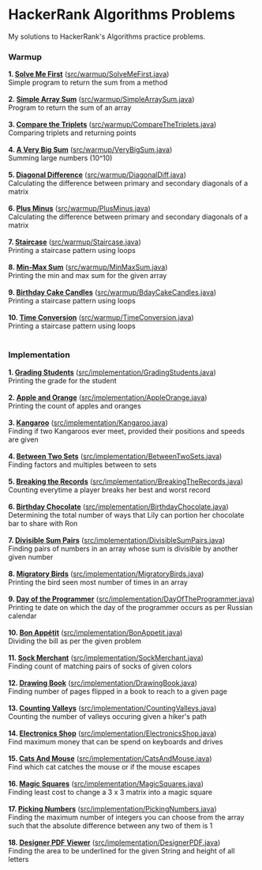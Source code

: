 # HackerRank Algorithms Problems
My solutions to HackerRank's Algorithms practice problems.

<h3>Warmup</h3>

**1. [Solve Me First](https://www.hackerrank.com/challenges/solve-me-first/problem)** ([src/warmup/SolveMeFirst.java](https://github.com/abhijay94/HackerRank-Algorithms-Problems/blob/master/src/warmup/SolveMeFirst.java))<br>
Simple program to return the sum from a method<br>
<br>
**2. [Simple Array Sum](https://www.hackerrank.com/challenges/simple-array-sum/problem)** ([src/warmup/SimpleArraySum.java](https://github.com/abhijay94/HackerRank-Algorithms-Problems/blob/master/src/warmup/SimpleArraySum.java))<br>
Program to return the sum of an array<br>
<br>
**3. [Compare the Triplets](https://www.hackerrank.com/challenges/compare-the-triplets/problem)** ([src/warmup/CompareTheTriplets.java](https://github.com/abhijay94/HackerRank-Algorithms-Problems/blob/master/src/warmup/CompareTheTriplets.java))<br>
Comparing triplets and returning points<br>
<br>
**4. [A Very Big Sum](https://www.hackerrank.com/challenges/a-very-big-sum/problem)** ([src/warmup/VeryBigSum.java](https://github.com/abhijay94/HackerRank-Algorithms-Problems/blob/master/src/warmup/VeryBigSum.java))<br>
Summing large numbers (10^10)<br>
<br>
**5. [Diagonal Difference](https://www.hackerrank.com/challenges/diagonal-difference/problem)** ([src/warmup/DiagonalDiff.java](https://github.com/abhijay94/HackerRank-Algorithms-Problems/blob/master/src/warmup/DiagonalDiff.java))<br>
Calculating the difference between primary and secondary diagonals of a matrix<br>
<br>
**6. [Plus Minus](https://www.hackerrank.com/challenges/plus-minus/problem)** ([src/warmup/PlusMinus.java](https://github.com/abhijay94/HackerRank-Algorithms-Problems/blob/master/src/warmup/PlusMinus.java))<br>
Calculating the difference between primary and secondary diagonals of a matrix<br>
<br>
**7. [Staircase](https://www.hackerrank.com/challenges/staircase/problem)** ([src/warmup/Staircase.java](https://github.com/abhijay94/HackerRank-Algorithms-Problems/blob/master/src/warmup/Staircase.java))<br>
Printing a staircase pattern using loops<br>
<br>
**8. [Min-Max Sum](https://www.hackerrank.com/challenges/mini-max-sum/problem)** ([src/warmup/MinMaxSum.java](https://github.com/abhijay94/HackerRank-Algorithms-Problems/blob/master/src/warmup/MinMaxSum.java))<br>
Printing the min and max sum for the given array<br>
<br>
**9. [Birthday Cake Candles](https://www.hackerrank.com/challenges/birthday-cake-candles/problem)** ([src/warmup/BdayCakeCandles.java](https://github.com/abhijay94/HackerRank-Algorithms-Problems/blob/master/src/warmup/BdayCakeCandles.java))<br>
Printing a staircase pattern using loops<br>
<br>
**10. [Time Conversion](https://www.hackerrank.com/challenges/time-conversion/problem)** ([src/warmup/TimeConversion.java](https://github.com/abhijay94/HackerRank-Algorithms-Problems/blob/master/src/warmup/TimeConversion.java))<br>
Printing a staircase pattern using loops<br>
<br>

<h3>Implementation</h3>

**1. [Grading Students](https://www.hackerrank.com/challenges/grading/problem)** ([src/implementation/GradingStudents.java](https://github.com/abhijay94/HackerRank-Algorithms-Problems/blob/master/src/implementation/GradingStudents.java))<br>
Printing the grade for the student<br>
<br>
**2. [Apple and Orange](https://www.hackerrank.com/challenges/apple-and-orange/problem)** ([src/implementation/AppleOrange.java](https://github.com/abhijay94/HackerRank-Algorithms-Problems/blob/master/src/implementation/AppleOrange.java))<br>
Printing the count of apples and oranges<br>
<br>
**3. [Kangaroo](https://www.hackerrank.com/challenges/kangaroo/problem)** ([src/implementation/Kangaroo.java](https://github.com/abhijay94/HackerRank-Algorithms-Problems/blob/master/src/implementation/Kangaroo.java))<br>
Finding if two Kangaroos ever meet, provided their positions and speeds are given<br>
<br>
**4. [Between Two Sets](https://www.hackerrank.com/challenges/between-two-sets/problem)** ([src/implementation/BetweenTwoSets.java](https://github.com/abhijay94/HackerRank-Algorithms-Problems/blob/master/src/implementation/BetweenTwoSets.java))<br>
Finding factors and multiples between to sets<br>
<br>
**5. [Breaking the Records](https://www.hackerrank.com/challenges/breaking-best-and-worst-records/problem)** ([src/implementation/BreakingTheRecords.java](https://github.com/abhijay94/HackerRank-Algorithms-Problems/blob/master/src/implementation/BreakingTheRecords.java))<br>
Counting everytime a player breaks her best and worst record<br>
<br>
**6. [Birthday Chocolate](https://www.hackerrank.com/challenges/the-birthday-bar/problem)** ([src/implementation/BirthdayChocolate.java](https://github.com/abhijay94/HackerRank-Algorithms-Problems/blob/master/src/implementation/BirthdayChocolate.java))<br>
Determining the total number of ways that Lily can portion her chocolate bar to share with Ron<br>
<br>
**7. [Divisible Sum Pairs](https://www.hackerrank.com/challenges/divisible-sum-pairs/problem)** ([src/implementation/DivisibleSumPairs.java](https://github.com/abhijay94/HackerRank-Algorithms-Problems/blob/master/src/implementation/DivisibleSumPairs.java))<br>
Finding pairs of numbers in an array whose sum is divisible by another given number<br>
<br>
**8. [Migratory Birds](https://www.hackerrank.com/challenges/migratory-birds/problem)** ([src/implementation/MigratoryBirds.java](https://github.com/abhijay94/HackerRank-Algorithms-Problems/blob/master/src/implementation/MigratoryBirds.java))<br>
Printing the bird seen most number of times in an array<br>
<br>
**9. [Day of the Programmer](https://www.hackerrank.com/challenges/day-of-the-programmer/problem)** ([src/implementation/DayOfTheProgrammer.java](https://github.com/abhijay94/HackerRank-Algorithms-Problems/blob/master/src/implementation/DayOfTheProgrammer.java))<br>
Printing te date on which the day of the programmer occurs as per Russian calendar<br>
<br>
**10. [Bon Appétit](https://www.hackerrank.com/challenges/bon-appetit/problem)** ([src/implementation/BonAppetit.java](https://github.com/abhijay94/HackerRank-Algorithms-Problems/blob/master/src/implementation/BonAppetit.java))<br>
Dividing the bill as per the given problem<br>
<br>
**11. [Sock Merchant](https://www.hackerrank.com/challenges/sock-merchant/problem)** ([src/implementation/SockMerchant.java](https://github.com/abhijay94/HackerRank-Algorithms-Problems/blob/master/src/implementation/SockMerchant.java))<br>
Finding count of matching pairs of socks of given colors<br>
<br>
**12. [Drawing Book](https://www.hackerrank.com/challenges/drawing-book/problem)** ([src/implementation/DrawingBook.java](https://github.com/abhijay94/HackerRank-Algorithms-Problems/blob/master/src/implementation/DrawingBook.java))<br>
Finding number of pages flipped in a book to reach to a given page<br>
<br>
**13. [Counting Valleys](https://www.hackerrank.com/challenges/counting-valleys/problem)** ([src/implementation/CountingValleys.java](https://github.com/abhijay94/HackerRank-Algorithms-Problems/blob/master/src/implementation/CountingValleys.java))<br>
Counting the number of valleys occuring given a hiker's path<br>
<br>
**14. [Electronics Shop](https://www.hackerrank.com/challenges/electronics-shop/problem)** ([src/implementation/ElectronicsShop.java](https://github.com/abhijay94/HackerRank-Algorithms-Problems/blob/master/src/implementation/ElectronicsShop.java))<br>
Find maximum money that can be spend on keyboards and drives<br>
<br>
**15. [Cats And Mouse](https://www.hackerrank.com/challenges/cats-and-a-mouse/problem)** ([src/implementation/CatsAndMouse.java](https://github.com/abhijay94/HackerRank-Algorithms-Problems/blob/master/src/implementation/CatsAndMouse.java))<br>
Find which cat catches the mouse or if the mouse escapes<br>
<br>
**16. [Magic Squares](https://www.hackerrank.com/challenges/magic-square-forming/copy-from/70704271)** ([src/implementation/MagicSquares.java](https://github.com/abhijay94/HackerRank-Algorithms-Problems/blob/master/src/implementation/MagicSquares.java))<br>
Finding least cost to change a 3 x 3 matrix into a magic square<br>
<br>
**17. [Picking Numbers](https://www.hackerrank.com/challenges/picking-numbers/problem)** ([src/implementation/PickingNumbers.java](https://github.com/abhijay94/HackerRank-Algorithms-Problems/blob/master/src/implementation/PickingNumbers.java))<br>
Finding the maximum number of integers you can choose from the array such that the absolute difference between any two of them is 1<br>
<br>
**18. [Designer PDF Viewer](https://www.hackerrank.com/challenges/designer-pdf-viewer/problem)** ([src/implementation/DesignerPDF.java](https://github.com/abhijay94/HackerRank-Algorithms-Problems/blob/master/src/implementation/DesignerPDF.java))<br>
Finding the area to be underlined for the given String and height of all letters<br>
<br>



